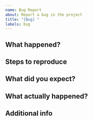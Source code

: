 ```yaml
---
name: Bug Report
about: Report a bug in the project
title: "[Bug] "
labels: bug
---
```


## What happened?

## Steps to reproduce

## What did you expect?

## What actually happened?

## Additional info
